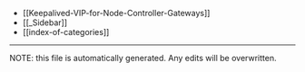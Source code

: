 * [[Keepalived-VIP-for-Node-Controller-Gateways]]
* [[_Sidebar]]
* [[index-of-categories]]

*****
NOTE: this file is automatically generated. Any edits will be overwritten.

